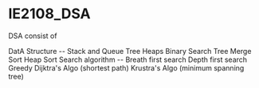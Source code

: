 # IE2108_DSA
DSA consist of 

DatA Structure --
    Stack and Queue
    Tree 
    Heaps
    Binary Search Tree
    Merge Sort
    Heap Sort
Search algorithm --
    Breath first search
    Depth first search
    Greedy
    Dijktra's Algo (shortest path)
    Krustra's Algo (minimum spanning tree)